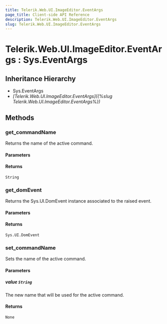 ```yaml
---
title: Telerik.Web.UI.ImageEditor.EventArgs
page_title: Client-side API Reference
description: Telerik.Web.UI.ImageEditor.EventArgs
slug: Telerik.Web.UI.ImageEditor.EventArgs
---
```


# Telerik.Web.UI.ImageEditor.EventArgs : Sys.EventArgs 

## Inheritance Hierarchy

* Sys.EventArgs
* *[Telerik.Web.UI.ImageEditor.EventArgs]({%slug Telerik.Web.UI.ImageEditor.EventArgs%})*


## Methods

###  get_commandName

Returns the name of the active command.

#### Parameters

#### Returns

`String`

### get_domEvent

Returns the Sys.UI.DomEvent instance associated to the raised event.

#### Parameters

#### Returns

`Sys.UI.DomEvent` 
### set_commandName

Sets the name of the active command.

#### Parameters

##### value `String`

The new name that will be used for the active command.

#### Returns

`None`


